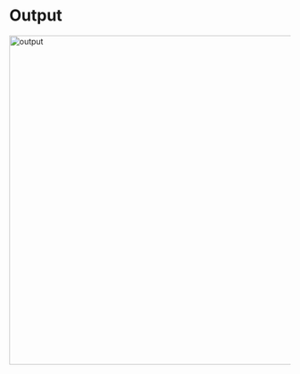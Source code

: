 # Output
<img width="590" alt="output" src="https://user-images.githubusercontent.com/98844293/154631426-5c4c6d69-f807-4f41-94c7-8e52f6a79e52.png">

